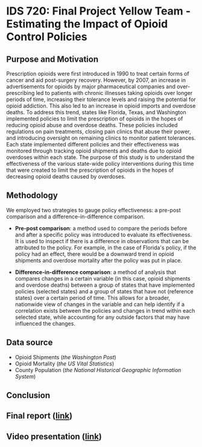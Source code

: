 # IDS 720: Final Project Yellow Team - Estimating the Impact of Opioid Control Policies

## Purpose and Motivation

Prescription opioids were first introduced in 1990 to treat certain forms of cancer and aid post-surgery recovery. However, by 2007, an increase in advertisements for opioids by major pharmaceutical companies and over-prescribing led to patients with chronic illnesses taking opioids over longer periods of time, increasing their tolerance levels and raising the potential for opioid addiction. This also led to an increase in opioid imports and overdose deaths. To address this trend, states like Florida, Texas, and Washington implemented policies to limit the prescription of opioids in the hopes of reducing opioid abuse and overdose deaths. These policies included regulations on pain treatments, closing pain clinics that abuse their power, and introducing oversight on remaining clinics to monitor patient tolerances. Each state implemented different policies and their effectiveness was monitored through tracking opioid shipments and deaths due to opioid overdoses within each state. The purpose of this study is to understand the effectiveness of the various state-wide policy interventions during this time that were created to limit the prescription of opioids in the hopes of decreasing opioid deaths caused by overdoses.


## Methodology

We employed two strategies to gauge policy effectiveness: a pre-post comparison and a difference-in-difference comparison.

- **Pre-post comparison**: a method used to compare the periods before and after a specific policy was introduced to evaluate its effectiveness. It is used to inspect if there is a difference in observations that can be attributed to the policy. For example, in the case of Florida's policy, if the policy had an effect, there would be a downward trend in opioid shipments and overdose mortality after the policy was put in place. 

- **Difference-in-difference comparison**: a method of analysis that compares changes in a certain variable (in this case, opioid shipments and overdose deaths) between a group of states that have implemented policies (selected states) and a group of states that have not (reference states) over a certain period of time. This allows for a broader, nationwide view of changes in the variable and can help identify if a correlation exists between the policies and changes in trend within each selected state, while accounting for any outside factors that may have influenced the changes.

## Data source
- Opioid Shipments (*the Washington Post*)
- Opioid Mortality (*the US Vital Statistics*)
- County Population (*the National Historical Geographic Information System*)

## Conclusion



## Final report ([link](https://github.com/YZhu0225/Estimating-the-Impact-of-Opioid-Control-Policies/blob/main/40_docs/Final_Compiled_Version_Analysis_of_Opioid_Policies_Yellow_Team.pdf))

## Video presentation ([link](https://youtu.be/4tJa4STtUbQ))
